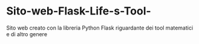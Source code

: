 # Sito-web-Flask-Life-s-Tool-
Sito web creato con la libreria Python Flask riguardante dei tool matematici e di altro genere
